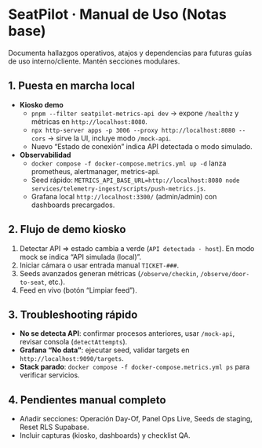 # SeatPilot · Manual de Uso (Notas base)

Documenta hallazgos operativos, atajos y dependencias para futuras guías de uso interno/cliente. Mantén secciones modulares.

## 1. Puesta en marcha local
- **Kiosko demo**
  - `pnpm --filter seatpilot-metrics-api dev` → expone `/healthz` y métricas en `http://localhost:8080`.
  - `npx http-server apps -p 3006 --proxy http://localhost:8080 --cors` → sirve la UI, incluye modo `/mock-api`.
  - Nuevo “Estado de conexión” indica API detectada o modo simulado.
- **Observabilidad**
  - `docker compose -f docker-compose.metrics.yml up -d` lanza prometheus, alertmanager, metrics-api.
  - Seed rápido: `METRICS_API_BASE_URL=http://localhost:8080 node services/telemetry-ingest/scripts/push-metrics.js`.
  - Grafana local `http://localhost:3300/` (admin/admin) con dashboards precargados.

## 2. Flujo de demo kiosko
1. Detectar API ⇒ estado cambia a verde (`API detectada · host`). En modo mock se indica “API simulada (local)”.
2. Iniciar cámara o usar entrada manual `TICKET-###`.
3. Seeds avanzados generan métricas (`/observe/checkin`, `/observe/door-to-seat`, etc.).
4. Feed en vivo (botón “Limpiar feed”).

## 3. Troubleshooting rápido
- **No se detecta API**: confirmar procesos anteriores, usar `/mock-api`, revisar consola (`detectAttempts`).
- **Grafana “No data”**: ejecutar seed, validar targets en `http://localhost:9090/targets`.
- **Stack parado**: `docker compose -f docker-compose.metrics.yml ps` para verificar servicios.

## 4. Pendientes manual completo
- Añadir secciones: Operación Day-Of, Panel Ops Live, Seeds de staging, Reset RLS Supabase.
- Incluir capturas (kiosko, dashboards) y checklist QA.
